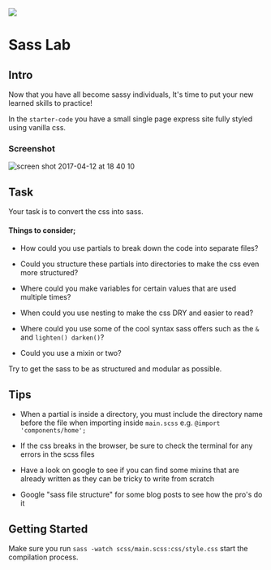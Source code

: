 ![](https://ga-dash.s3.amazonaws.com/production/assets/logo-9f88ae6c9c3871690e33280fcf557f33.png)

# Sass Lab

## Intro

Now that you have all become sassy individuals, It's time to put your new learned skills to practice!

In the `starter-code` you have a small single page express site fully styled using vanilla css.

### Screenshot

![screen shot 2017-04-12 at 18 40 10](https://cloud.githubusercontent.com/assets/11501555/24971522/3997c2b8-1fb0-11e7-8b72-156a2e55f61b.png)

## Task

Your task is to convert the css into sass.

#### Things to consider;

- How could you use partials to break down the code into separate files?

- Could you structure these partials into directories to make the css even more structured?

- Where could you make variables for certain values that are used multiple times?

- When could you use nesting to make the css DRY and easier to read?

- Where could you use some of the cool syntax sass offers such as the `&` and `lighten() darken()`?

- Could you use a mixin or two?

Try to get the sass to be as structured and modular as possible.

## Tips

- When a partial is inside a directory, you must include the directory name before the file when importing inside `main.scss` e.g. `@import 'components/home';`

- If the css breaks in the browser, be sure to check the terminal for any errors in the scss files

- Have a look on google to see if you can find some mixins that are already written as they can be tricky to write from scratch

- Google "sass file structure" for some blog posts to see how the pro's do it


## Getting Started

Make sure you run `sass -watch scss/main.scss:css/style.css` start the compilation process.
